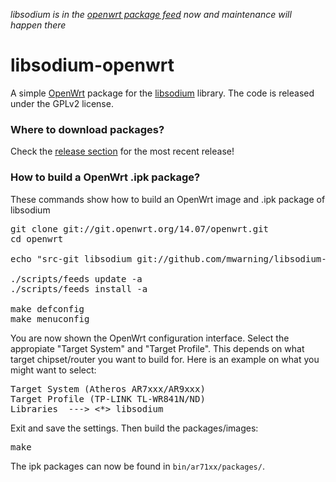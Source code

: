 *libsodium is in the [openwrt package feed](https://github.com/openwrt/packages/tree/master/libs/libsodium) now and maintenance will happen there*

libsodium-openwrt
=================

A simple [OpenWrt](https://openwrt.org) package for the [libsodium](https://github.com/jedisct1/libsodium) library.
The code is released under the GPLv2 license.

### Where to download packages?

Check the [release section](https://github.com/mwarning/libsodium-openwrt/releases) for the most recent release!

### How to build a OpenWrt .ipk package?

These commands show how to build an OpenWrt image and .ipk package of libsodium
<pre>
git clone git://git.openwrt.org/14.07/openwrt.git
cd openwrt

echo "src-git libsodium git://github.com/mwarning/libsodium-openwrt.git" >> feeds.conf.default

./scripts/feeds update -a
./scripts/feeds install -a

make defconfig
make menuconfig
</pre>

You are now shown the OpenWrt configuration interface.
Select the appropiate "Target System" and "Target Profile".
This depends on what target chipset/router you want to build for.
Here is an example on what you might want to select:

<pre>
Target System (Atheros AR7xxx/AR9xxx)
Target Profile (TP-LINK TL-WR841N/ND)
Libraries  ---> <*> libsodium
</pre>

Exit and save the settings. Then build the packages/images:

<pre>
make
</pre>

The ipk packages can now be found in `bin/ar71xx/packages/`.
